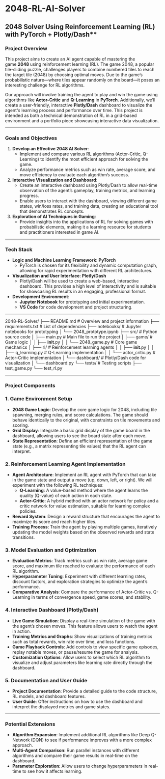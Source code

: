 # 2048-RL-AI-Solver
## 2048 Solver Using Reinforcement Learning (RL) with PyTorch + Plotly/Dash**

### **Project Overview**

This project aims to create an AI agent capable of mastering the game **2048** using reinforcement learning (RL). The game 2048, a popular tile-sliding puzzle, challenges players to combine numbered tiles to reach the target tile (2048) by choosing optimal moves. Due to the game’s probabilistic nature—where tiles appear randomly on the board—it poses an interesting challenge for RL algorithms.

Our approach will involve training the agent to play and win the game using algorithms like **Actor-Critic** and **Q-Learning** in **PyTorch**. Additionally, we’ll create a user-friendly, interactive **Plotly/Dash** dashboard to visualize the agent's learning process and performance over time. This project is intended as both a technical demonstration of RL in a grid-based environment and a portfolio piece showcasing interactive data visualization.

---

### **Goals and Objectives**

1. **Develop an Effective 2048 AI Solver**:
    - Implement and compare various RL algorithms (Actor-Critic, Q-Learning) to identify the most efficient approach for solving the game.
    - Analyze performance metrics such as win rate, average score, and move efficiency to evaluate each algorithm’s success.
2. **Interactive Visualization and Dashboard**:
    - Create an interactive dashboard using Plotly/Dash to allow real-time observation of the agent’s gameplay, training metrics, and learning progress.
    - Enable users to interact with the dashboard, viewing different game states, win/loss rates, and training data, creating an educational tool that demonstrates RL concepts.
3. **Exploration of AI Techniques in Gaming**:
    - Provide insights into the applications of RL for solving games with probabilistic elements, making it a learning resource for students and practitioners interested in game AI.

---

### **Tech Stack**

- **Logic and Machine Learning Framework**: **PyTorch**
    - PyTorch is chosen for its flexibility and dynamic computation graph, allowing for rapid experimentation with different RL architectures.
- **Visualization and User Interface**: **Plotly/Dash**
    - Plotly/Dash will be used to create a web-based, interactive dashboard. This provides a high level of interactivity and is suitable for showcasing RL results in an engaging, professional format.
- **Development Environment**:
    - **Jupyter Notebook** for prototyping and initial experimentation.
    - **VS Code** for code development and project structuring.

---

2048-RL-Solver/
├── README.md             # Overview and project information
├── requirements.txt      # List of dependencies
├── notebooks/            # Jupyter notebooks for prototyping
│   └── 2048_prototype.ipynb
├── src/                  # Python source code
│   ├── main.py           # Main file to run the project
│   ├── game/             # Game logic
│   │   ├── __init__.py
│   │   └── 2048_game.py  # Core game mechanics
│   ├── rl/               # Reinforcement learning agents
│   │   ├── __init__.py
│   │   ├── q_learning.py # Q-Learning implementation
│   │   └── actor_critic.py # Actor-Critic implementation
│   └── dashboard/        # Plotly/Dash code for visualization
│       └── dashboard.py
└── tests/                # Testing scripts
    ├── test_game.py
    └── test_rl.py


---

### **Project Components**

### **1. Game Environment Setup**

- **2048 Game Logic**: Develop the core game logic for 2048, including tile spawning, merging rules, and score calculations. The game should behave identically to the original, with constraints on tile movements and scoring.
- **Grid Display**: Integrate a basic grid display of the game board in the dashboard, allowing users to see the board state after each move.
- **State Representation**: Define an efficient representation of the game state (e.g., a matrix representing tile values) that the RL agent can interpret.

### **2. Reinforcement Learning Agent Implementation**

- **Agent Architecture**: Implement an RL agent with PyTorch that can take in the game state and output a move (up, down, left, or right). We will experiment with the following RL techniques:
    - **Q-Learning**: A value-based method where the agent learns the quality (Q-value) of each action in each state.
    - **Actor-Critic**: A hybrid method with an actor network for policy and a critic network for value estimation, suitable for learning complex policies.
- **Reward System**: Design a reward structure that encourages the agent to maximize its score and reach higher tiles.
- **Training Process**: Train the agent by playing multiple games, iteratively updating the model weights based on the observed rewards and state transitions.

### **3. Model Evaluation and Optimization**

- **Evaluation Metrics**: Track metrics such as win rate, average game score, and maximum tile reached to evaluate the performance of each RL algorithm.
- **Hyperparameter Tuning**: Experiment with different learning rates, discount factors, and exploration strategies to optimize the agent’s performance.
- **Comparative Analysis**: Compare the performance of Actor-Critic vs. Q-Learning in terms of convergence speed, game scores, and stability.

### **4. Interactive Dashboard (Plotly/Dash)**

- **Live Game Simulation**: Display a real-time simulation of the game with the agent’s chosen moves. This feature allows users to watch the agent in action.
- **Training Metrics and Graphs**: Show visualizations of training metrics such as total rewards, win rate over time, and loss functions.
- **Game Playback Controls**: Add controls to view specific game episodes, replay notable moves, or pause/resume the game for analysis.
- **Customization Options**: Allow users to select which RL algorithm to visualize and adjust parameters like learning rate directly through the dashboard.

### **5. Documentation and User Guide**

- **Project Documentation**: Provide a detailed guide to the code structure, RL models, and dashboard features.
- **User Guide**: Offer instructions on how to use the dashboard and interpret the displayed metrics and game states.

---

### **Potential Extensions**

- **Algorithm Expansion**: Implement additional RL algorithms like Deep Q-Network (DQN) to see if performance improves with a more complex approach.
- **Multi-Agent Comparison**: Run parallel instances with different algorithms and compare their game results in real-time on the dashboard.
- **Parameter Exploration**: Allow users to change hyperparameters in real-time to see how it affects learning.
